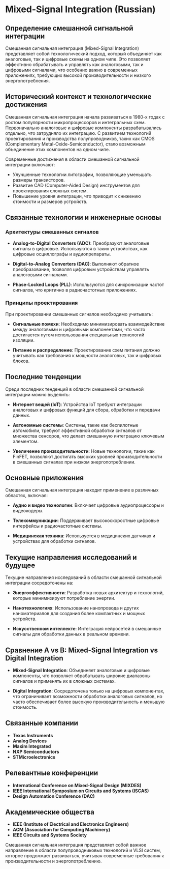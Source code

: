 # Mixed-Signal Integration (Russian)

## Определение смешанной сигнальной интеграции

Смешанная сигнальная интеграция (Mixed-Signal Integration) представляет собой технологический подход, который объединяет как аналоговые, так и цифровые схемы на одном чипе. Это позволяет эффективно обрабатывать и управлять как аналоговыми, так и цифровыми сигналами, что особенно важно в современных приложениях, требующих высокой производительности и низкого энергопотребления.

## Исторический контекст и технологические достижения

Смешанная сигнальная интеграция начала развиваться в 1980-х годах с ростом популярности микропроцессоров и интегральных схем. Первоначально аналоговые и цифровые компоненты разрабатывались отдельно, что затрудняло их интеграцию. С развитием технологий проектирования и производства полупроводников, таких как CMOS (Complementary Metal-Oxide-Semiconductor), стало возможным объединение этих компонентов на одном чипе.

Современные достижения в области смешанной сигнальной интеграции включают:

- Улучшенные технологии литографии, позволяющие уменьшать размеры транзисторов.
- Развитие CAD (Computer-Aided Design) инструментов для проектирования сложных систем.
- Повышение уровня интеграции, что приводит к снижению стоимости и размеров устройств.

## Связанные технологии и инженерные основы

### Архитектуры смешанных сигналов

- **Analog-to-Digital Converters (ADC)**: Преобразуют аналоговые сигналы в цифровые. Используются в таких устройствах, как цифровые осциллографы и аудиопрепараты.
  
- **Digital-to-Analog Converters (DAC)**: Выполняют обратное преобразование, позволяя цифровым устройствам управлять аналоговыми сигналами.

- **Phase-Locked Loops (PLL)**: Используются для синхронизации частот сигналов, что критично в радиочастотных приложениях.

### Принципы проектирования

При проектировании смешанных сигналов необходимо учитывать:

- **Сигнальные помехи**: Необходимо минимизировать взаимодействие между аналоговыми и цифровыми компонентами, что часто достигается путем использования специальных технологий изоляции.

- **Питание и распределение**: Проектирование схем питания должно учитывать как требования к мощности аналоговых, так и цифровых блоков.

## Последние тенденции

Среди последних тенденций в области смешанной сигнальной интеграции можно выделить:

- **Интернет вещей (IoT)**: Устройства IoT требуют интеграции аналоговых и цифровых функций для сбора, обработки и передачи данных.

- **Автономные системы**: Системы, такие как беспилотные автомобили, требуют эффективной обработки сигналов от множества сенсоров, что делает смешанную интеграцию ключевым элементом.

- **Увеличение производительности**: Новые технологии, такие как FinFET, позволяют достигать высоких уровней производительности в смешанных сигналах при низком энергопотреблении.

## Основные приложения

Смешанная сигнальная интеграция находит применение в различных областях, включая:

- **Аудио и видео технологии**: Включает цифровые аудиопроцессоры и видеокодеры.
  
- **Телекоммуникации**: Поддерживает высокоскоростные цифровые интерфейсы и радиочастотные системы.

- **Медицинская техника**: Используется в медицинских датчиках и устройствах для обработки сигналов.

## Текущие направления исследований и будущее

Текущие направления исследований в области смешанной сигнальной интеграции сосредоточены на:

- **Энергоэффективности**: Разработка новых архитектур и технологий, которые минимизируют потребление энергии.
  
- **Нанотехнологиях**: Использование нанопровода и других наноматериалов для создания более компактных и мощных устройств.

- **Искусственном интеллекте**: Интеграция нейросетей в смешанные сигналы для обработки данных в реальном времени.

## Сравнение A vs B: Mixed-Signal Integration vs Digital Integration

- **Mixed-Signal Integration**: Объединяет аналоговые и цифровые компоненты, что позволяет обрабатывать широкие диапазоны сигналов и применять их в сложных системах.

- **Digital Integration**: Сосредоточена только на цифровых компонентах, что ограничивает возможности обработки аналоговых сигналов, но часто обеспечивает более высокую производительность и меньшую стоимость.

## Связанные компании

- **Texas Instruments**
- **Analog Devices**
- **Maxim Integrated**
- **NXP Semiconductors**
- **STMicroelectronics**

## Релевантные конференции

- **International Conference on Mixed-Signal Design (MIXDES)**
- **IEEE International Symposium on Circuits and Systems (ISCAS)**
- **Design Automation Conference (DAC)**

## Академические общества

- **IEEE (Institute of Electrical and Electronics Engineers)**
- **ACM (Association for Computing Machinery)**
- **IEEE Circuits and Systems Society**

Смешанная сигнальная интеграция представляет собой важное направление в области полупроводниковых технологий и VLSI систем, которое продолжает развиваться, учитывая современные требования к производительности и энергопотреблению.